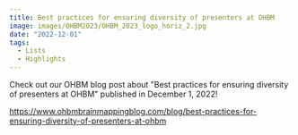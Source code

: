 ```yaml
---
title: Best practices for ensuring diversity of presenters at OHBM
image: images/OHBM2023/OHBM_2023_logo_horiz_2.jpg
date: "2022-12-01"
tags:
  - Lists
  - Highlights
---
```

Check out our OHBM blog post about "Best practices for ensuring diversity of presenters at OHBM" published in December 1, 2022!

<!-- more -->
https://www.ohbmbrainmappingblog.com/blog/best-practices-for-ensuring-diversity-of-presenters-at-ohbm
